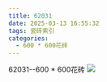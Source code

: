 ```yaml
---
title: 62031
date: 2025-03-13 16:55:32
tags: 瓷砖索引
categories:
  - 600 * 600花砖
---
```


62031--600 * 600花砖
![](/img/ceramic/600_600huazhuan/62031.jpg)